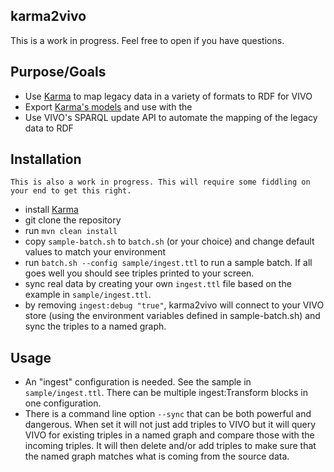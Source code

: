 ## karma2vivo

This is a work in progress. Feel free to open if you have questions. 

## Purpose/Goals

 * Use [Karma](http://www.isi.edu/integration/karma/) to map legacy data in a variety of formats to RDF for VIVO
 * Export [Karma's models](https://github.com/usc-isi-i2/Web-Karma/wiki/Modeling-Data) and use with the 
 * Use VIVO's SPARQL update API to automate the mapping of the legacy data to RDF 


## Installation

`This is also a work in progress. This will require some fiddling on your end to get this right.`

* install [Karma](https://github.com/usc-isi-i2/Web-Karma/wiki/Installation%3A-Source-Code)
* git clone the repository
* run `mvn clean install`
* copy `sample-batch.sh` to `batch.sh` (or your choice) and change default values to match your environment
* run `batch.sh --config sample/ingest.ttl` to run a sample batch. If all goes well you should see triples printed to your screen.
* sync real data by creating your own `ingest.ttl` file based on the example in `sample/ingest.ttl`. 
 * by removing `ingest:debug "true"`, karma2vivo will connect to your VIVO store (using the environment variables defined in sample-batch.sh) and sync the triples to a named graph.

## Usage

* An "ingest" configuration is needed. See the sample in `sample/ingest.ttl`. There can be multiple ingest:Transform blocks in one configuration.
* There is a command line option `--sync` that can be both powerful and dangerous. When set it will not just add triples to VIVO but it will query VIVO for
existing triples in a named graph and compare those with the incoming triples. It will then delete and/or add triples to make sure that the named graph matches
what is coming from the source data.